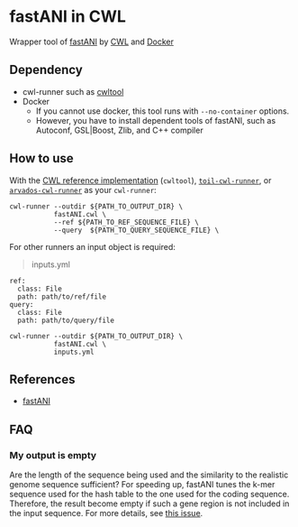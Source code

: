 # fastANI in CWL

Wrapper tool of [fastANI](https://github.com/ParBLiSS/FastANI) by [CWL](https://github.com/common-workflow-language/common-workflow-language) and [Docker](https://www.docker.com)

## Dependency

* cwl-runner such as [cwltool](https://github.com/common-workflow-language/cwltool)
* Docker
    * If you cannot use docker, this tool runs with ```--no-container``` options.
    * However, you have to install dependent tools of fastANI, such as Autoconf, GSL|Boost, Zlib, and C++ compiler

## How to use

With the [CWL reference implementation](https://github.com/common-workflow-language/cwltool/) (`cwltool`), [`toil-cwl-runner`](https://toil.readthedocs.io/en/latest/running/cwl.html), or [`arvados-cwl-runner`](https://dev.arvados.org/projects/arvados/wiki/Running_Common_Workflow_Language_%28CWL%29_workflows_on_Arvados) as your `cwl-runner`:

```
cwl-runner --outdir ${PATH_TO_OUTPUT_DIR} \
           fastANI.cwl \
           --ref ${PATH_TO_REF_SEQUENCE_FILE} \
           --query  ${PATH_TO_QUERY_SEQUENCE_FILE} \
```

For other runners an input object is required:
> inputs.yml
```
ref:
  class: File
  path: path/to/ref/file
query:
  class: File
  path: path/to/query/file
```

```
cwl-runner --outdir ${PATH_TO_OUTPUT_DIR} \
           fastANI.cwl \
           inputs.yml
```

## References

* [fastANI](https://www.nature.com/articles/s41467-018-07641-9)

## FAQ

### My output is empty

Are the length of the sequence being used and the similarity to the realistic genome sequence sufficient? For speeding up, fastANI tunes the k-mer sequence used for the hash table to the one used for the coding sequence. Therefore, the result become empty if such a gene region is not included in the input sequence. For more details, see [this issue](https://github.com/ParBLiSS/FastANI/issues/22).